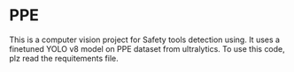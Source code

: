 # PPE
This is a computer vision project for Safety tools detection using. It uses  a finetuned YOLO v8 model on PPE dataset from ultralytics. 
To use this code, plz read the requitements file.
